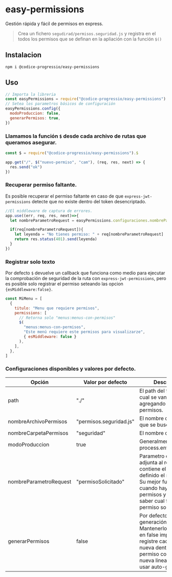 # easy-permissions

Gestión rápida y fácil de permisos en express.

> Crea un fichero `segudirad/permisos.seguridad.js` y registra en el todos los permisos que se definan en la apliación con la función `$()`

## Instalacion

`npm i @codice-progressio/easy-permissions`

## Uso

```javascript
// Importa la libreria
const easyPermissions = require("@codice-progressio/easy-permissions")
// Setea los parametros básicos de configuración
easyPermissions.config({
  modoProduccion: false,
  generarPermisos: true,
})
```

### Llamamos la función `$` desde cada archivo de rutas que queramos asegurar.

```javascript
const $ = require("@codice-progressio/easy-permissions").$

app.get("/", $("nuevo-permiso", "cam"), (req, res, next) => {
  res.send("ok")
})
```

### Recuperar permiso faltante.

Es posible recuperar el permiso faltante en caso de que `express-jwt-permissions` detecte que no existe dentro del token desencriptado.

```javascript
//El middleware de captura de errores.
app.use((err, req, res, next)=>{
  let nombreParametroRequest = easyPermissions.configuraciones.nombreParametroRequest

  if(req[nombreParametroRequest]){
    let leyenda = "No tienes permiso: " + req[nombreParametroRequest]
    return res.status(401).send(leyenda)
  }
})

```

### Registrar solo texto

Por defecto `$` devuelve un callback que funciona como medio para ejecutar la comprobación de seguridad de la ruta con `express-jwt-permissions`, pero es posible solo registrar el permiso seteando las opcion `{esMiddleware:false}`.

```javascript
const MiMenu = [
  {
    titulo: "Menu que requiere permisos",
    permissions: [
      // Retorna solo "menus:menus-con-permisos"
      $(
        "menus:menus-con-permisos",
        "Este menú requiere este permisos para visualizarze",
        { esMiddleware: false }
      ),
    ],
  },
]
```

### Configuraciones disponibles y valores por defecto.

| Opción                 | Valor por defecto       | Descripción                                                                                                                                                                                   |
| ---------------------- | ----------------------- | --------------------------------------------------------------------------------------------------------------------------------------------------------------------------------------------- |
| path                   | "./"                    | El path del fichero en el cual se van a estar agregando los permisos.                                                                                                                         |
| nombreArchivoPermisos  | "permisos.seguridad.js" | El nombre del archivo que se buscara.                                                                                                                                                         |
| nombreCarpetaPermisos  | "seguridad"             | El nombre de la carpeta                                                                                                                                                                       |
| modoProduccion         | true                    | Generalmente recibe process.env.NODE_ENV                                                                                                                                                      |
| nombreParametroRequest | "permisoSolicitado"     | Parametro que se adjunta al request y contiene el permiso definido el middleware. Su mejor función en cuando hay un error de permisos y se quiere saber cual fue el permiso solicitado.       |
| generarPermisos        | false                   | Por defecto detiene la generación del archivo. Mantenerlo por defecto en false impide que se registre cada tecla nueva dentro del permiso como una nueva linea en caso de usar auto-guardado. |
